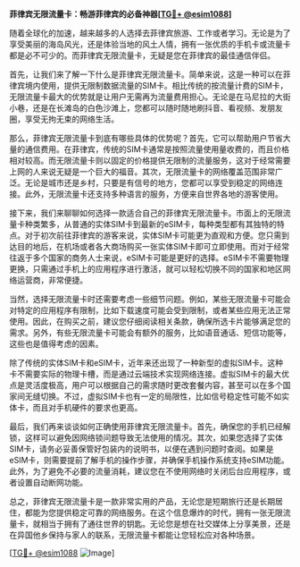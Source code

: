 **菲律宾无限流量卡：畅游菲律宾的必备神器[[TG💪+ @esim1088](https://t.me/s/esim1088)]**

随着全球化的加速，越来越多的人选择去菲律宾旅游、工作或者学习。无论是为了享受美丽的海岛风光，还是体验当地的风土人情，拥有一张优质的手机卡或流量卡都是必不可少的。而菲律宾无限流量卡，无疑是您在菲律宾的最佳通信伴侣。

首先，让我们来了解一下什么是菲律宾无限流量卡。简单来说，这是一种可以在菲律宾境内使用，提供无限制数据流量的SIM卡。相比传统的按流量计费的SIM卡，无限流量卡最大的优势就是让用户无需再为流量费用担心。无论是在马尼拉的大街小巷，还是在长滩岛的白色沙滩上，您都可以随时随地刷抖音、看视频、发朋友圈，享受无拘无束的网络生活。

那么，菲律宾无限流量卡到底有哪些具体的优势呢？首先，它可以帮助用户节省大量的通信费用。在菲律宾，传统的SIM卡通常是按照流量使用量收费的，而且价格相对较高。而无限流量卡则以固定的价格提供无限制的流量服务，这对于经常需要上网的人来说无疑是一个巨大的福音。其次，无限流量卡的网络覆盖范围非常广泛。无论是城市还是乡村，只要是有信号的地方，您都可以享受到稳定的网络连接。此外，无限流量卡还支持多种语言的服务，方便来自世界各地的游客使用。

接下来，我们来聊聊如何选择一款适合自己的菲律宾无限流量卡。市面上的无限流量卡种类繁多，从普通的实体SIM卡到最新的eSIM卡，每种类型都有其独特的特点。对于初次前往菲律宾的游客来说，实体SIM卡可能更为直观和方便。您只需到达目的地后，在机场或者各大商场购买一张实体SIM卡即可立即使用。而对于经常往返于多个国家的商务人士来说，eSIM卡可能是更好的选择。eSIM卡不需要物理更换，只需通过手机上的应用程序进行激活，就可以轻松切换不同的国家和地区网络运营商，非常便捷。

当然，选择无限流量卡时还需要考虑一些细节问题。例如，某些无限流量卡可能会对特定的应用程序有限制，比如下载速度可能会受到限制，或者某些应用无法正常使用。因此，在购买之前，建议您仔细阅读相关条款，确保所选卡片能够满足您的需求。另外，有些无限流量卡可能会有额外的服务，比如语音通话、短信功能等，这些也是值得考虑的因素。

除了传统的实体SIM卡和eSIM卡，近年来还出现了一种新型的虚拟SIM卡。这种卡不需要实际的物理卡槽，而是通过云端技术实现网络连接。虚拟SIM卡的最大优点是灵活度极高，用户可以根据自己的需求随时更改套餐内容，甚至可以在多个国家间无缝切换。不过，虚拟SIM卡也有一定的局限性，比如信号稳定性可能不如实体卡，而且对手机硬件的要求也更高。

最后，我们再来谈谈如何正确使用菲律宾无限流量卡。首先，确保您的手机已经解锁，这样可以避免因网络锁问题导致无法使用的情况。其次，如果您选择了实体SIM卡，请务必妥善保管好包装内的说明书，以便在遇到问题时查阅。如果是eSIM卡，则需要提前了解手机的操作步骤，并确保手机操作系统支持eSIM功能。此外，为了避免不必要的流量消耗，建议您在不使用网络时关闭后台应用程序，或者设置自动断网功能。

总之，菲律宾无限流量卡是一款非常实用的产品，无论您是短期旅行还是长期居住，都能为您提供稳定可靠的网络服务。在这个信息爆炸的时代，拥有一张无限流量卡，就相当于拥有了通往世界的钥匙。无论您是想在社交媒体上分享美景，还是在异国他乡保持与家人的联系，无限流量卡都能让您轻松应对各种场景。

[[TG💪+ @esim1088](https://t.me/s/esim1088) ![Image](https://i.postimg.cc/4NQfJmqS/Snipaste-2025-05-13-00-14-12.png)]